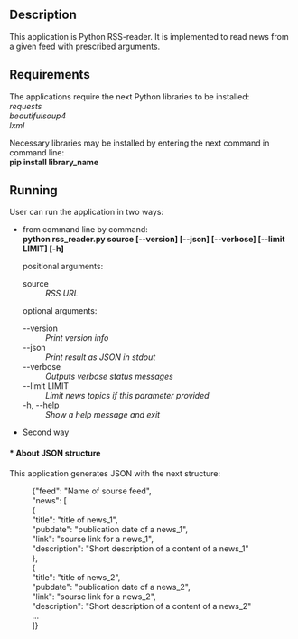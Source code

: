 <!DOCTYPE html>
<html lang="en">
<head>
    <meta charset="UTF-8">
    <meta http-equiv="X-UA-Compatible" content="IE=edge">
    <meta name="viewport" content="width=device-width, initial-scale=1.0">
</head>
<body>
    <h2>Description</h2>
    <p>This application is Python RSS-reader. It is implemented to read news from a given feed with prescribed arguments.</p>
    <h2>Requirements</h2>
    <p>The applications require the next Python libraries to be installed: <br><i>requests<br>beautifulsoup4<br>lxml</i></p>
    <p>Necessary libraries may be installed by entering the next command in command line:<br><b>pip install library_name</b></p>
    <h2>Running</h2>
    <p>User can run the application in two ways:</p>
    <ul>
        <li><p>from command line by command:<br> <b>python rss_reader.py source [--version] [--json] [--verbose] [--limit LIMIT] [-h]</b></p>
        <p>positional arguments:<br>
        <dl>
            <dt>source</dt><dd><i>RSS URL</i></dd>
        </dl>
        </p>
        <p>optional arguments:<br>
        <dl>
            <dt>--version</dt><dd><i>Print version info</i></dd>
            <dt>--json</dt><dd><i>Print result as JSON in stdout</i></dd>
            <dt>--verbose</dt><dd><i>Outputs verbose status messages</i></dd>
            <dt>--limit LIMIT</dt><dd><i>Limit news topics if this parameter provided</i></dd>
            <dt>-h, --help</dt><dd><i>Show a help message and exit</i></dd>
        </dl>
        </p>
        </li>
        <li>Second way
        </li>
    </ul>
    <h4>* About JSON structure</h4>
    <p>This application generates JSON with the next structure:</p>
    <p style="margin-left: 40px">{"feed": "Name of sourse feed", <br> "news": [<br>{<br>"title": "title of news_1",<br>"pubdate": "publication date of a news_1",<br>"link": "sourse link for a news_1",<br>"description": "Short description of a content of a news_1"<br>},<br>{<br>"title": "title of news_2",<br>"pubdate": "publication date of a news_2",<br>"link": "sourse link for a news_2",<br>"description": "Short description of a content of a news_2"<br>...<br>]}</p>

</body>
</html>